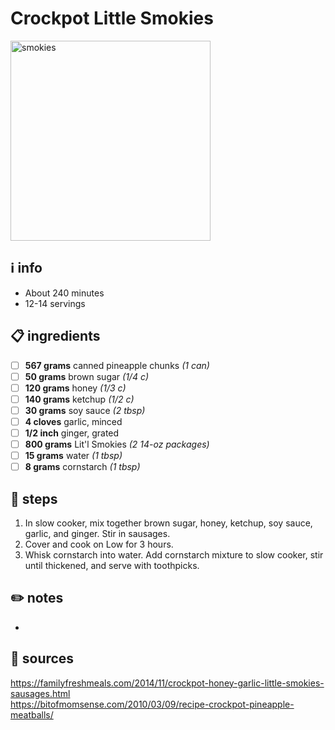 # Crockpot Little Smokies  
<img src="https://g4t5m8n4.rocketcdn.me/wp-content/uploads/2020/01/IMG_3702.jpg" alt="smokies" width="320"/>  

## ℹ️ info  
* About 240 minutes  
* 12-14 servings  

## 📋 ingredients  
- [ ] **567	grams**	canned pineapple chunks *(1 can)*
- [ ] **50	grams**	brown sugar *(1/4 c)*
- [ ] **120	grams**	honey *(1/3 c)*
- [ ] **140	grams**	ketchup *(1/2 c)*
- [ ] **30	grams**	soy sauce *(2 tbsp)*
- [ ] **4	cloves**	garlic, minced
- [ ] **1/2	inch**	ginger, grated
- [ ] **800	grams**	Lit'l Smokies *(2 14-oz packages)*
- [ ] **15	grams**	water *(1 tbsp)*
- [ ] **8	grams**	cornstarch *(1 tbsp)*

## 🔪 steps  
1. In slow cooker, mix together brown sugar, honey, ketchup, soy sauce, garlic, and ginger. Stir in sausages.
2. Cover and cook on Low for 3 hours.
3. Whisk cornstarch into water. Add cornstarch mixture to slow cooker, stir until thickened, and serve with toothpicks.

## ✏️ notes  
* 

## 🔗 sources  
https://familyfreshmeals.com/2014/11/crockpot-honey-garlic-little-smokies-sausages.html  
https://bitofmomsense.com/2010/03/09/recipe-crockpot-pineapple-meatballs/  
